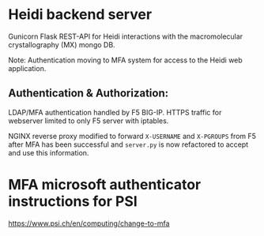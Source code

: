 # Heidi backend server

Gunicorn Flask REST-API for Heidi interactions with the macromolecular crystallography (MX) mongo DB. 

Note: Authentication moving to MFA system for access to the Heidi web application.

## Authentication & Authorization: 

LDAP/MFA authentication handled by F5 BIG-IP. HTTPS traffic for webserver limited to only F5 server with iptables.

NGINX reverse proxy modified to forward `X-USERNAME` and `X-PGROUPS` from F5 after MFA has been successful and `server.py` is now refactored to accept and use this information. 

# MFA microsoft authenticator instructions for PSI

https://www.psi.ch/en/computing/change-to-mfa

